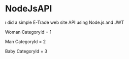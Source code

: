 # NodeJsAPI
ı did a simple E-Trade web site API using Node.js and JWT 

Woman CategoryId = 1

Man CategoryId = 2

Baby CategoryId = 3
